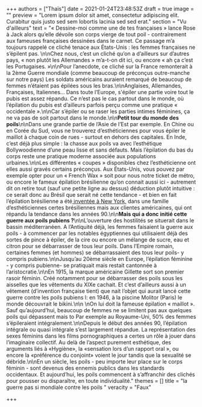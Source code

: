 +++
authors = ["Thaïs"]
date = 2021-01-24T23:48:53Z
draft = true
image = ""
preview = "Lorem ipsum dolor sit amet, consectetur adipiscing elit. Curabitur quis justo sed sem lobortis lacinia sed sed erat."
section = "Vu d'ailleurs"
text = "« Dessine-moi comme une de tes françaises » lance Rose à Jack alors qu’elle dévoile son corps vierge de tout poil - contrairement aux fameuses françaises dessinées dans le carnet. Ce passage m’a toujours rappelé ce cliché tenace aux États-Unis : les femmes françaises ne s’épilent pas. \n\nChez nous, c’est un cliché qu’on a d’ailleurs sur d’autres pays, « non plutôt les Allemandes » m’a-t-on dit ici, ou encore « ah ça c’est les Portugaises. »\n\nPour l’anecdote, ce cliché sur la France remonterait à la 2ème Guerre mondiale (comme beaucoup de préconçus outre-manche sur notre pays) Les soldats américains auraient remarqué de beaucoup de femmes n’étaient pas épilées sous les bras.\n\nAnglaises, Allemandes, Françaises, Italiennes…  Dans toute l’Europe, s'épiler une partie voire tout le pubis est assez répandu.  Ce n’est pas le cas partout dans le monde, où l’épilation du pubis est d’ailleurs parfois perçu comme une pratique « occidentale ».\n\nCar s’épiler ou se raser les parties intimes féminines, ça ne va pas de soit partout dans le monde.\n\n**Petit tour du monde des poils**\n\nDans une grande partie de l’Asie de l’Est par exemple. En Chine ou en Corée du Sud, vous ne trouverez d’esthéticiennes pour vous épiler le maillot à chaque coin de rues - surtout en dehors des capitales. En Inde, c’est déjà plus simple : la chasse aux poils va avec l’esthétique Bollywoodienne d’une peau lisse et sans défauts. Mais l’épilation du bas du corps reste une pratique moderne associée aux populations urbaines.\n\nLes différentes « coupes » disponibles chez l’esthéticienne ont elles aussi gravés certains préconçus. Aux États-Unis, vous pouvez par exemple opter pour un « French Wax » soit pour nous notre ticket de métro, ou encore le fameux épilation brésilienne qu’on connait aussi ici - autrement dit on retire tout (sauf une petite ligne au dessus) déduction plutôt intuitive : ce serait donc au Brésil que serait né cette tendance - et bien en fait l’épilation brésilienne a été[ inventée à New York,](https://www.bbc.com/news/magazine-37896963) dans une famille d’esthéticiennes certes brésiliennes mais aux clientes américaines, qui ont répandu la tendance dans les années 90.\n\n**Mais qui a donc initié cette guerre aux poils pubiens ?**\n\nL’ouverture des hostilités se situerait dans le bassin méditerranéen. A l’Antiquité déjà, les femmes faisaient la guerre aux poils - à commencer par les notables égyptiennes qui utilisaient déjà des sortes de pince à épiler, de la cire ou encore un mélange de sucre, eau et citron pour se débarrasser de tous leur poils. Dans l’Empire romain, certaines femmes (et hommes) se débarrassaient des tous leur poils- y compris pubiens.\n\nJusqu’au 20ème siècle en Europe, l’épilation féminine - y compris pubienne- se pratiquait mais restait cantonnée à l’aristocratie.\n\nEn 1915, la marque américaine Gillette sort son premier rasoir féminin. Créé notamment pour se débarrasser des poils sous les aisselles que les vêtements du XIXe cachait. Et c’est d’ailleurs aussi à un vêtement (d’invention française tient) que nait l’objet qui aurait lancé cette guerre contre les poils pubiens l: en 1946, à la piscine Molitor (Paris) le monde découvrait le bikini.\n\n  \nOn lui doit la fameuse épilation « maillot ». Sauf qu’aujourd’hui, beaucoup de femmes ne se limitent pas aux quelques poils qui dépassent mais to Par exemple au Royaume-Uni, 50% des femmes s’épileraient intégralement.\n\nDepuis le début des années 90, l’épilation intégrale ou quasi intégrale s’est largement répandue. La représentation des sexes féminins dans les films pornographiques a certes un rôle à jouer dans l’imaginaire collectif. Au delà de l’aspect purement esthétique, des arguments liés à «Hygiène», la «sensation lors d’un rapport oral », ou encore la «préférence du conjoint» voient le jour tandis que la sexualité se débride.\n\nEn un siècle, les poils - peu importe leur place sur le corps féminin - sont devenus des ennemis publics dans les standards occidentaux. Et aujourd’hui, les poils commencent à s’affranchir des clichés pour pousser ou disparaître, en toute individualité."
themes = []
title = "la guerre pas si mondiale contre les poils "
veracity = "Faux"

+++
